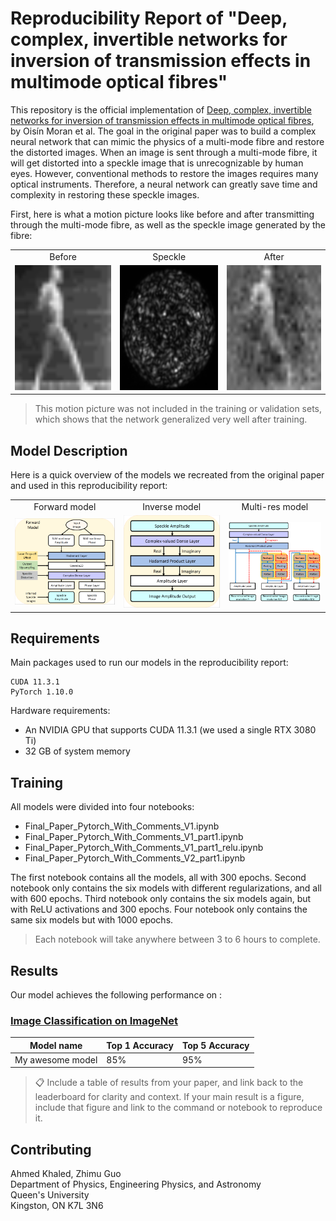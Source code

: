 # Reproducibility Report of "Deep, complex, invertible networks for inversion of transmission effects in multimode optical fibres"

This repository is the official implementation of [Deep, complex, invertible networks for inversion of transmission effects in multimode optical fibres](https://papers.nips.cc/paper/2018/hash/148510031349642de5ca0c544f31b2ef-Abstract.html), by Oisín Moran et al. The goal in the original paper was to build a complex neural network that can mimic the physics of a multi-mode fibre and restore the distorted images. When an image is sent through a multi-mode fibre, it will get distorted into a speckle image that is unrecognizable by human eyes. However, conventional methods to restore the images requires many optical instruments. Therefore, a neural network can greatly save time and complexity in restoring these speckle images.

First, here is what a motion picture looks like before and after transmitting through the multi-mode fibre, as well as the speckle image generated by the fibre:

<table>
<tr>
  <td align="center">Before</td>
  <td align="center">Speckle</td>
  <td align="center">After</td>
</tr>
  <tr>
    <td align="center"><img src=/Reproducibility_report/gifs/orig_punc.gif width="200" height="200"></td>
    <td align="center"><img src=/Reproducibility_report/gifs/1m_112x112_punc_speckles.gif width="200" height="200"></td>
    <td align="center"><img src=/Reproducibility_report/gifs/punc_Complex_L2_reg_epoch_300_lamb_0.03.gif width="200" height="200"></td>
  </tr>
</table>

>This motion picture was not included in the training or validation sets, which shows that the network generalized very well after training.

## Model Description

Here is a quick overview of the models we recreated from the original paper and used in this reproducibility report:

<table>
<tr>
  <td align="center">Forward model</td>
  <td align="center">Inverse model</td>
  <td align="center">Multi-res model</td>
</tr>
  <tr>
    <td align="center"><img src=/Reproducibility_report/figures/Forward_model.PNG></td>
    <td align="center"><img src=/Reproducibility_report/figures/Inverse_model_updated.PNG></td>
    <td align="center"><img src=/Reproducibility_report/figures/multi-res.PNG></td>
  </tr>
</table>

## Requirements

Main packages used to run our models in the reproducibility report:

```
CUDA 11.3.1
PyTorch 1.10.0
```
Hardware requirements:

<ul>
  <li>An NVIDIA GPU that supports CUDA 11.3.1 (we used a single RTX 3080 Ti)</li>
  <li>32 GB of system memory</li>
</ul>

## Training

All models were divided into four notebooks:
<ul>
  <li>Final_Paper_Pytorch_With_Comments_V1.ipynb</li>
  <li>Final_Paper_Pytorch_With_Comments_V1_part1.ipynb</li>
  <li>Final_Paper_Pytorch_With_Comments_V1_part1_relu.ipynb</li>
  <li>Final_Paper_Pytorch_With_Comments_V2_part1.ipynb</li>  
</ul>

The first notebook contains all the models, all with 300 epochs. Second notebook only contains the six models with different regularizations, and all with 600 epochs. Third notebook only contains the six models again, but with ReLU activations and 300 epochs. Four notebook only contains the same six models but with 1000 epochs.

>Each notebook will take anywhere between 3 to 6 hours to complete.

## Results

Our model achieves the following performance on :

### [Image Classification on ImageNet](https://paperswithcode.com/sota/image-classification-on-imagenet)

| Model name         | Top 1 Accuracy  | Top 5 Accuracy |
| ------------------ |---------------- | -------------- |
| My awesome model   |     85%         |      95%       |

>📋  Include a table of results from your paper, and link back to the leaderboard for clarity and context. If your main result is a figure, include that figure and link to the command or notebook to reproduce it.


## Contributing
Ahmed Khaled, Zhimu Guo   \
Department of Physics, Engineering Physics, and Astronomy  \
Queen's University  \
Kingston, ON K7L 3N6
